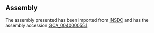 
Assembly
--------

The assembly presented has been imported from 
[INSDC](http://www.insdc.org) and has the assembly accession
[GCA\_004000055.1](http://www.ebi.ac.uk/ena/data/view/GCA_004000055.1).


